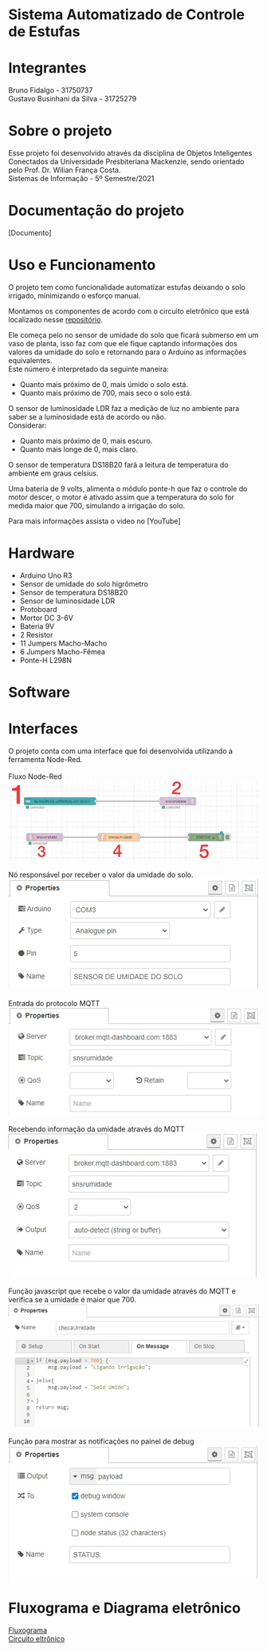 # Sistema Automatizado de Controle de Estufas

# Integrantes
Bruno Fidalgo - 31750737 <br />
Gustavo Businhani da Silva - 31725279

# Sobre o projeto
Esse projeto foi desenvolvido através da disciplina de Objetos Inteligentes Conectados da Universidade Presbiteriana Mackenzie, sendo orientado pelo Prof. Dr. Wilian França Costa.<br />
Sistemas de Informação - 5º Semestre/2021

# Documentação do projeto
[Documento]

# Uso e Funcionamento
O projeto tem como funcionalidade automatizar estufas deixando o solo irrigado, minimizando o esforço manual.

Montamos os componentes de acordo com o circuito eletrônico que está localizado nesse [repositório](https://github.com/gutoraph/Sistema-Automatizado-de-Estufa/blob/525c94e620d57a445c59d9ee975ddc0be01ae192/circuito%20eletronico.png).<br />

Ele começa pelo no sensor de umidade do solo que ficará submerso em um vaso de planta, isso faz com que ele fique captando informações dos valores da umidade do solo e retornando para o Arduino as informações equivalentes. <br />
Este número é interpretado da seguinte maneira:<br />
* Quanto mais próximo de 0, mais úmido o solo está.<br />
* Quanto mais próximo de 700, mais seco o solo está.<br />

O sensor de luminosidade LDR faz a medição de luz no ambiente para saber se a luminosidade está de acordo ou não. <br />
Considerar: <br />
* Quanto mais próximo de 0, mais escuro. <br />
* Quanto mais longe de 0, mais claro.<br />

O sensor de temperatura DS18B20 fará a leitura de temperatura do ambiente em graus celsius. <br />

Uma bateria de 9 volts, alimenta o módulo ponte-h que faz o controle do motor descer, o motor é ativado assim que a temperatura do solo for medida maior que 700, simulando a irrigação do solo.<br />

Para mais informações assista o video no [YouTube]


# Hardware
* Arduino Uno R3 <br />
* Sensor de umidade do solo higrômetro <br />
* Sensor de temperatura DS18B20 <br />
* Sensor de luminosidade LDR <br />
* Protoboard <br />
* Mortor DC 3-6V <br />
* Bateria 9V <br />
* 2 Resistor <br />
* 11 Jumpers Macho-Macho <br />
* 6 Jumpers Macho-Fêmea <br />
* Ponte-H L298N

# Software

# Interfaces

O projeto conta com uma interface que foi desenvolvida utilizando a ferramenta Node-Red. <br />
<br />
Fluxo Node-Red<br />
![img](https://github.com/gutoraph/Sistema-Automatizado-de-Estufa/blob/4ca548484e2f5ea0022ecf7c057ad5fc9f9327ed/node-red.jpg)<br /><br />
Nó responsável por receber o valor da umidade do solo.<br />
![img](https://github.com/gutoraph/Sistema-Automatizado-de-Estufa/blob/80f507297fa2e8ff796e8cef2fc91baea44d1ac7/1.jpg)<br /><br />
Entrada do protocolo MQTT<br />
![img](https://github.com/gutoraph/Sistema-Automatizado-de-Estufa/blob/80f507297fa2e8ff796e8cef2fc91baea44d1ac7/2.jpg)<br /><br />
Recebendo informação da umidade através do MQTT <br />
![img](https://github.com/gutoraph/Sistema-Automatizado-de-Estufa/blob/dd084d286a94f77bb9c0c6e56001299d2a3f0fd2/3.jpg)<br /><br />
Função javascript que recebe o valor da umidade através do MQTT e verifica se a umidade é maior que 700.<br />
![img](https://github.com/gutoraph/Sistema-Automatizado-de-Estufa/blob/a0396725973eeaeb9dfab5ff2bb22202f334b037/4.jpg)<br /><br />
Função para mostrar as notificações no painel de debug<br />
![img](https://github.com/gutoraph/Sistema-Automatizado-de-Estufa/blob/eab2f75748a2954c59f8f365414a961a30a1c6dd/5.jpg)<br />

# Fluxograma e Diagrama eletrônico
[Fluxograma](https://github.com/gutoraph/Sistema-Automatizado-de-Estufa/blob/eab2f75748a2954c59f8f365414a961a30a1c6dd/fluxograma.png)<br />
[Circuito eltrônico](https://github.com/gutoraph/Sistema-Automatizado-de-Estufa/blob/eab2f75748a2954c59f8f365414a961a30a1c6dd/circuito%20eletronico.png)
